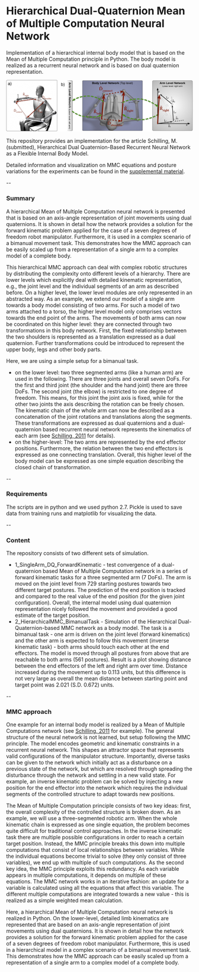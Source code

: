 # Hierarchical Dual-Quaternion Mean of Multiple Computation Neural Network

Implementation of a hierarchical internal body model that is based on the Mean of Multiple Computation principle in Python.  The body model is realized as a recurrent neural network and is based on dual quaternion representation.

![Setup of the hierarchical body model - it consists of two lower-level arm networks and one integrating higher-level body network.](Fig_bodyModelSchematic.jpg)

This repository provides an implementation for the article Schilling, M. (submitted), Hierarchical Dual Quaternion-Based Recurrent Neural Network as a Flexible Internal Body Model. 

Detailed information and visualization on MMC equations and posture variations for the experiments can be found in the [supplemental material](schilling2018mmc_supplement.pdf).

--
### Summary

A hierarchical Mean of Multiple Computation neural network is presented that is based on an axis-angle representation of joint movements using dual quaternions. It is shown in detail how the network provides a solution for the forward kinematic problem applied for the case of a seven degrees of freedom robot manipulator. Furthermore, it is used in a complex scenario of a bimanual movement task. This demonstrates how the MMC approach can be easily scaled up from a representation of a single arm to a complex model of a complete body.


This hierarchical MMC approach can deal with complex robotic structures by distributing the complexity onto different levels of a hierarchy. There are lower levels which explicitly deal with detailed kinematic representation, e.g., the joint level and the individual segments of an arm as described before. On a higher level, the lower level modules are only represented in an abstracted way. As an example, we extend our model of a single arm towards a body model consisting of two arms. For such a model of two arms attached to a torso, the higher level model only comprises vectors towards the end point of the arms. The movements of both arms can now be coordinated on this higher level: they are connected through two transformations in this body network. First, the fixed relationship between the two shoulders is represented as a translation expressed as a dual quaternion. Further transformations could be introduced to represent the upper body, legs and other body parts. 

Here, we are using a simple setup for a bimanual task. 

- on the lower level: two three segmented arms (like a human arm) are used in the following. There are three joints and overall seven DoFs. For the first and third joint (the shoulder and the hand joint) there are three DoFs. The second joint (the elbow) is restricted to one degree of freedom. This means, for this joint the joint axis is fixed, while for the other two joints the axis describing the rotation can be freely chosen. The kinematic chain of the whole arm can now be described as a concatenation of the joint rotations and translations along the segments. These transformations are expressed as dual quaternions and a dual-quaternion based recurrent neural network represents the kinematics of each arm (see [Schilling, 2011](https://link.springer.com/article/10.1007/s10514-011-9226-3) for details). 
- on the higher-level: The two arms are represented by the end effector positions. Furthermore, the relation between the two end effectors is expressed as one connecting translation. Overall, this higher level of the body model can be expressed as one simple equation describing the closed chain of transformation.

--
### Requirements

The scripts are in python and we used python 2.7. Pickle is used to save data from training runs and matplotlib for visualizing the data.

--
### Content

The repository consists of two different sets of simulation. 

* 1\_SingleArm\_DQ\_ForwardKinematic - test convergence of a dual-quaternion based Mean of Multiple Computation network
in a series of forward kinematic tasks for a three segmented arm (7 DoFs). The arm is moved on the joint level from 729 starting postures towards two different target postures. The prediction of the end position is tracked and compared to the real value of the end position (for the given joint configuration). Overall, the internal model using dual quaternion representation nicely followed the movement and provided a good estimate of the target position.
* 2\_HierarchicalMMC\_BimanualTask - Simulation of the Hierarchical Dual-Quaternion-based MMC network as a body model.
The task is a bimanual task - one arm is driven on the joint level (forward kinematics) and the other arm is expected to follow this movement (inverse kinematic task) - both arms should touch each other at the end effectors. The model is moved through all postures from above that are reachable to both arms (561 postures). Result is a plot showing distance between the end effectors of the left and right arm over time.
Distance increased during the movement up to 0.113 units, but this difference is not very large as overall the mean distance between starting point and target point was 
2.021 (S.D. 0.672) units.

--
### MMC approach

One example for an internal body model is realized by a Mean of Multiple Computations network (see [Schilling, 2011](https://link.springer.com/article/10.1007/s10514-011-9226-3) for example). The general structure of the neural network is not learned, but setup following the MMC principle. The model encodes geometric and kinematic constraints in a recurrent neural network. This shapes an attractor space that represents valid configurations of the manipulator structure. Importantly, diverse tasks can be given to the network which initially act as a disturbance on a previous state of the network, but which are resolved through spreading the disturbance through the network and settling in a new valid state. For example, an inverse kinematic problem can be solved by injecting a new position for the end effector into the network which requires the individual segments of the controlled structure to adapt towards new positions.

The Mean of Multiple Computation principle consists of two key ideas: first, the overall complexity of the controlled structure is broken down. As an example, we will use a three-segmented robotic arm. When the whole kinematic chain is expressed as one single equation, the problem becomes quite difficult for traditional control approaches. In the inverse kinematic task there are multiple possible configurations in order to reach a certain target position. Instead, the MMC principle breaks this down into multiple computations that consist of local relationships between variables. While the individual equations become trivial to solve (they only consist of three variables), we end up with multiple of such computations. As the second key idea, the MMC principle exploits this redundancy. As each variable appears in multiple computations, it depends on multiple of these equations. The MMC network works in an iterative fashion: an update for a variable is calculated using all the equations that affect this variable. The different multiple computations are integrated towards a new value - this is realized as a simple weighted mean calculation.

Here, a hierarchical Mean of Multiple Computation neural network is realized in Python. On the lower-level, detailed limb kinematics are represented that are based on an axis-angle representation of joint movements using dual quaternions. It is shown in detail how the network provides a solution for the forward kinematic problem applied for the case of a seven degrees of freedom robot manipulator. Furthermore, this is used in a hierarchical model in a complex scenario of a bimanual movement task. This demonstrates how the MMC approach can be easily scaled up from a representation of a single arm to a complex model of a complete body.
